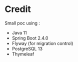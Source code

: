 # Credit

Small poc using : 
- Java 11
- Spring Boot 2.4.0
- Flyway (for migration control) 
- PostgreSQL 13
- Thymeleaf 

